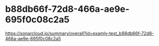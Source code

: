 # b88db66f-72d8-466a-ae9e-695f0c08c2a5
https://sonarcloud.io/summary/overall?id=examly-test_b88db66f-72d8-466a-ae9e-695f0c08c2a5
